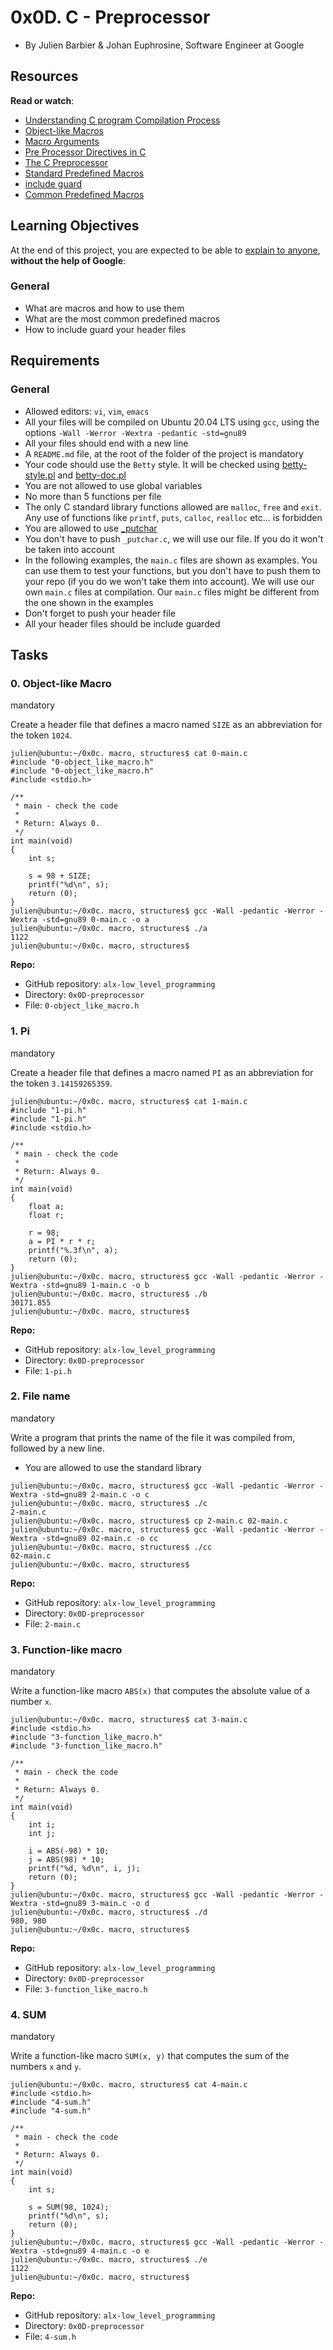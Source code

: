 0x0D. C - Preprocessor
======================

-   By Julien Barbier & Johan Euphrosine, Software Engineer at Google


Resources
---------

**Read or watch**:

-   [Understanding C program Compilation Process](https://www.youtube.com/watch?v=eW5he5uFBNM "Understanding C program Compilation Process")
-   [Object-like Macros](https://gcc.gnu.org/onlinedocs/gcc-5.1.0/cpp/Object-like-Macros.html#Object-like-Macros "Object-like Macros")
-   [Macro Arguments](https://gcc.gnu.org/onlinedocs/gcc-5.1.0/cpp/Macro-Arguments.html#Macro-Arguments "Macro Arguments")
-   [Pre Processor Directives in C](https://www.youtube.com/watch?v=X6HiYbY3Uak "Pre Processor Directives in C")
-   [The C Preprocessor](https://www.cprogramming.com/tutorial/cpreprocessor.html "The C Preprocessor")
-   [Standard Predefined Macros](https://gcc.gnu.org/onlinedocs/gcc-5.1.0/cpp/Standard-Predefined-Macros.html#Standard-Predefined-Macros "Standard Predefined Macros")
-   [include guard](https://en.wikipedia.org/wiki/Include_guard "include guard")
-   [Common Predefined Macros](https://gcc.gnu.org/onlinedocs/gcc-5.1.0/cpp/Common-Predefined-Macros.html#Common-Predefined-Macros "Common Predefined Macros")

Learning Objectives
-------------------

At the end of this project, you are expected to be able to [explain to anyone](https://fs.blog/feynman-learning-technique/ "explain to anyone"), **without the help of Google**:

### General

-   What are macros and how to use them
-   What are the most common predefined macros
-   How to include guard your header files

Requirements
------------

### General

-   Allowed editors: `vi`, `vim`, `emacs`
-   All your files will be compiled on Ubuntu 20.04 LTS using `gcc`, using the options `-Wall -Werror -Wextra -pedantic -std=gnu89`
-   All your files should end with a new line
-   A `README.md` file, at the root of the folder of the project is mandatory
-   Your code should use the `Betty` style. It will be checked using [betty-style.pl](https://github.com/holbertonschool/Betty/blob/master/betty-style.pl "betty-style.pl") and [betty-doc.pl](https://github.com/holbertonschool/Betty/blob/master/betty-doc.pl "betty-doc.pl")
-   You are not allowed to use global variables
-   No more than 5 functions per file
-   The only C standard library functions allowed are `malloc`, `free` and `exit`. Any use of functions like `printf`, `puts`, `calloc`, `realloc` etc... is forbidden
-   You are allowed to use [_putchar](https://github.com/holbertonschool/_putchar.c/blob/master/_putchar.c "_putchar")
-   You don't have to push `_putchar.c`, we will use our file. If you do it won't be taken into account
-   In the following examples, the `main.c` files are shown as examples. You can use them to test your functions, but you don't have to push them to your repo (if you do we won't take them into account). We will use our own `main.c` files at compilation. Our `main.c` files might be different from the one shown in the examples
-   Don't forget to push your header file
-   All your header files should be include guarded

Tasks
-----

### 0\. Object-like Macro

mandatory

Create a header file that defines a macro named `SIZE` as an abbreviation for the token `1024`.

```
julien@ubuntu:~/0x0c. macro, structures$ cat 0-main.c
#include "0-object_like_macro.h"
#include "0-object_like_macro.h"
#include <stdio.h>

/**
 * main - check the code
 *
 * Return: Always 0.
 */
int main(void)
{
    int s;

    s = 98 + SIZE;
    printf("%d\n", s);
    return (0);
}
julien@ubuntu:~/0x0c. macro, structures$ gcc -Wall -pedantic -Werror -Wextra -std=gnu89 0-main.c -o a
julien@ubuntu:~/0x0c. macro, structures$ ./a
1122
julien@ubuntu:~/0x0c. macro, structures$

```

**Repo:**

-   GitHub repository: `alx-low_level_programming`
-   Directory: `0x0D-preprocessor`
-   File: `0-object_like_macro.h`

### 1\. Pi

mandatory

Create a header file that defines a macro named `PI` as an abbreviation for the token `3.14159265359`.

```
julien@ubuntu:~/0x0c. macro, structures$ cat 1-main.c
#include "1-pi.h"
#include "1-pi.h"
#include <stdio.h>

/**
 * main - check the code
 *
 * Return: Always 0.
 */
int main(void)
{
    float a;
    float r;

    r = 98;
    a = PI * r * r;
    printf("%.3f\n", a);
    return (0);
}
julien@ubuntu:~/0x0c. macro, structures$ gcc -Wall -pedantic -Werror -Wextra -std=gnu89 1-main.c -o b
julien@ubuntu:~/0x0c. macro, structures$ ./b
30171.855
julien@ubuntu:~/0x0c. macro, structures$

```

**Repo:**

-   GitHub repository: `alx-low_level_programming`
-   Directory: `0x0D-preprocessor`
-   File: `1-pi.h`

### 2\. File name

mandatory

Write a program that prints the name of the file it was compiled from, followed by a new line.

-   You are allowed to use the standard library

```
julien@ubuntu:~/0x0c. macro, structures$ gcc -Wall -pedantic -Werror -Wextra -std=gnu89 2-main.c -o c
julien@ubuntu:~/0x0c. macro, structures$ ./c
2-main.c
julien@ubuntu:~/0x0c. macro, structures$ cp 2-main.c 02-main.c
julien@ubuntu:~/0x0c. macro, structures$ gcc -Wall -pedantic -Werror -Wextra -std=gnu89 02-main.c -o cc
julien@ubuntu:~/0x0c. macro, structures$ ./cc
02-main.c
julien@ubuntu:~/0x0c. macro, structures$

```

**Repo:**

-   GitHub repository: `alx-low_level_programming`
-   Directory: `0x0D-preprocessor`
-   File: `2-main.c`

### 3\. Function-like macro

mandatory

Write a function-like macro `ABS(x)` that computes the absolute value of a number `x`.

```
julien@ubuntu:~/0x0c. macro, structures$ cat 3-main.c
#include <stdio.h>
#include "3-function_like_macro.h"
#include "3-function_like_macro.h"

/**
 * main - check the code
 *
 * Return: Always 0.
 */
int main(void)
{
    int i;
    int j;

    i = ABS(-98) * 10;
    j = ABS(98) * 10;
    printf("%d, %d\n", i, j);
    return (0);
}
julien@ubuntu:~/0x0c. macro, structures$ gcc -Wall -pedantic -Werror -Wextra -std=gnu89 3-main.c -o d
julien@ubuntu:~/0x0c. macro, structures$ ./d
980, 980
julien@ubuntu:~/0x0c. macro, structures$

```

**Repo:**

-   GitHub repository: `alx-low_level_programming`
-   Directory: `0x0D-preprocessor`
-   File: `3-function_like_macro.h`

### 4\. SUM

mandatory

Write a function-like macro `SUM(x, y)` that computes the sum of the numbers `x` and `y`.

```
julien@ubuntu:~/0x0c. macro, structures$ cat 4-main.c
#include <stdio.h>
#include "4-sum.h"
#include "4-sum.h"

/**
 * main - check the code
 *
 * Return: Always 0.
 */
int main(void)
{
    int s;

    s = SUM(98, 1024);
    printf("%d\n", s);
    return (0);
}
julien@ubuntu:~/0x0c. macro, structures$ gcc -Wall -pedantic -Werror -Wextra -std=gnu89 4-main.c -o e
julien@ubuntu:~/0x0c. macro, structures$ ./e
1122
julien@ubuntu:~/0x0c. macro, structures$

```

**Repo:**

-   GitHub repository: `alx-low_level_programming`
-   Directory: `0x0D-preprocessor`
-   File: `4-sum.h`
